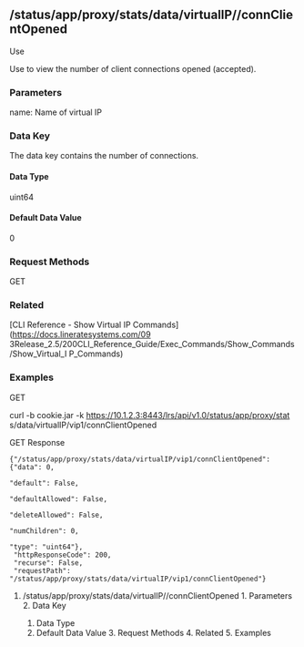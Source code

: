 ## /status/app/proxy/stats/data/virtualIP/<name>/connClientOpened

Use

Use to view the number of client connections opened (accepted).

### Parameters

name: Name of virtual IP

### Data Key

The data key contains the number of connections.

#### Data Type

uint64

#### Default Data Value

0

### Request Methods

GET

### Related

[CLI Reference - Show Virtual IP Commands](https://docs.lineratesystems.com/09
3Release_2.5/200CLI_Reference_Guide/Exec_Commands/Show_Commands/Show_Virtual_I
P_Commands)

### Examples

GET

curl -b cookie.jar -k https://10.1.2.3:8443/lrs/api/v1.0/status/app/proxy/stat
s/data/virtualIP/vip1/connClientOpened

GET Response

    
    {"/status/app/proxy/stats/data/virtualIP/vip1/connClientOpened": {"data": 0,
                                                                         "default": False,
                                                                         "defaultAllowed": False,
                                                                         "deleteAllowed": False,
                                                                         "numChildren": 0,
                                                                         "type": "uint64"},
     "httpResponseCode": 200,
     "recurse": False,
     "requestPath": "/status/app/proxy/stats/data/virtualIP/vip1/connClientOpened"}
    

  1. /status/app/proxy/stats/data/virtualIP/<name>/connClientOpened
    1. Parameters
    2. Data Key
      1. Data Type
      2. Default Data Value
    3. Request Methods
    4. Related
    5. Examples

